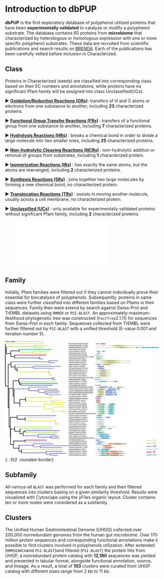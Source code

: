# Introduction to dbPUP

**dbPUP** is the first exploratory database of polyphenol utilized proteins that have been **experimentally validated** to catalyze or modify a polyphenol substrate. The database contains 60 proteins from **microbiome** that characterized by heterologous or homologous expression with one or more specific polyphenol substrates. These data are recruited from scientific publications and search results on [BRENDA](https://www.brenda-enzymes.org/). Each of the publications has been carefully vetted before inclusion in Characterized.

## Class

Proteins in Characterized (seeds) are classified into corresponding class based on their EC numbers and annotations, while
proteins have no significant Pfam family will be assigned into class Unclassified(UCs).

&#9658; [**Oxidation/Reduction Reactions (ORs)**](./classes/ORs): transfers of H and O atoms or electrons from one substance to another, including **23** characterized proteins.

&#9658;  [**Functional Group Transfer Reactions (FRs)**](./classes/FRs) : transfers of a functional group from one substance to another, including **7** characterized proteins.

&#9658; [**Hydrolysis Reactions (HRs)**](./classes/HRs) : breaks a chemical bond in order to divide a large molecule into two smaller ones, including **25** characterized proteins.

&#9658; [**Non-hydrolytic Cleaving Reactions (NCRs)**](./classes/NCRs)  : non-hydrolytic addition or removal of groups from substrates,  including  **1** characterized protein.

&#9658; [**Isomerization Reactions (IRs)**](./classes/IRs) : has exactly the same atoms, but the atoms are rearranged, including **2** characterized proteins.

&#9658; [**Synthesis Reactions (SRs)**](./classes/SRs) : joins together two large molecules by forming a new chemical bond, no characterized protein.

&#9658; [**Translocation Reactions (TRs)**](./classes/TRs) : assists in moving another molecule, usually across a cell membrane, no characterized protein.

&#9658; [**Unclassified (UCs)**](./classes/UCs) : only available for experimentally validated proteins without significant Pfam family, including **2** characterized proteins.

<figure class="fit">
    <embed type="image/svg+xml" src="./static/images/text_content/figures/family_count.svg" />
</figure>

## Family

Initially, Pfam families were filtered out if they cannot individually prove their essential for biocatalysis of polyphenols. Subsequently, proteins in same class were further classified into different families based on Pfams in their sequences. Family then were extend by search against Swiss-Prot and TrEMBL datasets using `HMMER` or `PSI-BLAST`. An approximately-maximum-likelihood phylogenetic tree was constructed (`FastTree`2.1.11) for sequences from Swiss-Prot in each family. Sequences collected from TrEMBL were further filtered out by `PSI-BLAST` with a unified threshold  (E-value 0.001 and iteration number 5).

![characterized_protein](./static/images/text_content/figures/characterized_protein.jpg){: .fit2 .rounded-border}

## Subfamily

All-*versus*-all `BLAST` was performed for each family and then filtered sequences into clusters basing on a given similarity threshold. Results were visualized with Cytoscape using the yFiles organic layout. Cluster contains ten or more nodes were considered as a subfamily. 

## Clusters

The Unified Human Gastrointestinal Genome (UHGG) collected over 200,000 nonredundant genomes from the human gut microbiome. Over 170 million protein sequences and corresponding functional annotations make it possible to find clusters involved in polyphenols utilization. After extended (`HMMSEARCH`and `PSI-BLAST`)and filtered (`PSI-BLAST`) the protein hits from UHGP,  a nonredundant protein catalog with **12,180** sequences was yielded and presented in tabular format, alongside functional annotation, source, and lineage. As a result, a total of **103** clusters were curated from UHGP catalog with different sizes range from 2 kb to 11 kb.

